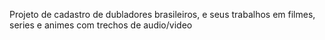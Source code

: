 Projeto de cadastro de dubladores brasileiros, e seus trabalhos em filmes, series e animes com trechos de audio/video
